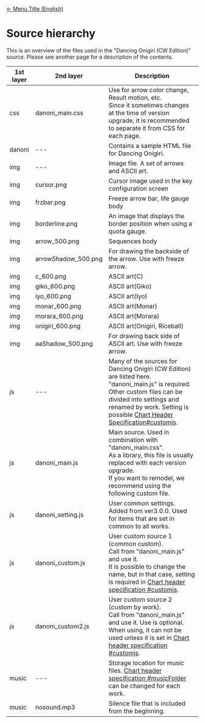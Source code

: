 [<- Menu Title (English)](Sidebar-En.html)
# Source hierarchy
This is an overview of the files used in the "Dancing Onigiri (CW Edition)" source.
Please see another page for a description of the contents.  

|1st layer|2nd layer|Description|
|----|----|----|
|css|danoni_main.css|Use for arrow color change, Result motion, etc. <br> Since it sometimes changes at the time of version upgrade, it is recommended to separate it from CSS for each page.|
|danoni|---|Contains a sample HTML file for Dancing Onigiri.|
|img|---|Image file. A set of arrows and ASCII art.|
|img|cursor.png|Cursor image used in the key configuration screen|
|img|frzbar.png|Freeze arrow bar, life gauge body|
|img|borderline.png|An image that displays the border position when using a quota gauge.|
|img|arrow_500.png|Sequences body|
|img|arrowShadow_500.png|For drawing the backside of the arrow. Use with freeze arrow.|
|img|c_600.png|ASCII art(C)|
|img|giko_600.png|ASCII art(Giko)|
|img|iyo_600.png|ASCII art(Iyo)|
|img|monar_600.png|ASCII art(Monar)|
|img|morara_600.png|ASCII art(Morara)|
|img|onigiri_600.png|ASCII art(Onigiri, Riceball)|
|img|aaShadow_500.png|For drawing back side of ASCII art. Use with freeze arrow.|
|js|---|Many of the sources for Dancing Onigiri (CW Edition) are listed here. <br> "danoni_main.js" is required. Other custom files can be divided into settings and renamed by work. Setting is possible [Chart Header Specification#customjs](dos-h0019-customjs.html).|
|js|danoni_main.js|Main source. Used in combination with "danoni_main.css". <br> As a library, this file is usually replaced with each version upgrade. <br> If you want to remodel, we recommend using the following custom file.|
|js|danoni_setting.js|User common settings. <br> Added from ver3.0.0. Used for items that are set in common to all works.|
|js|danoni_custom.js|User custom source 1 (common custom). <br> Call from "danoni_main.js" and use it.<br>It is possible to change the name, but in that case, setting is required in [Chart header specification #customjs](dos-h0019-customjs.html).|
|js|danoni_custom2.js|User custom source 2 (custom by work). <br> Call from "danoni_main.js" and use it. Use is optional.<br>When using, it can not be used unless it is set in [Chart header specification #customjs](dos-h0019-customjs.html).|
|music|---|Storage location for music files. [Chart header specification #musicFolder](dos-h0013-musicFolder.html) can be changed for each work.|
|music|nosound.mp3|Silence file that is included from the beginning.|

